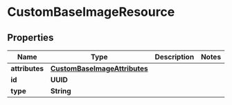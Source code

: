 

# CustomBaseImageResource


## Properties

| Name | Type | Description | Notes |
|------------ | ------------- | ------------- | -------------|
|**attributes** | [**CustomBaseImageAttributes**](CustomBaseImageAttributes.md) |  |  |
|**id** | **UUID** |  |  |
|**type** | **String** |  |  |



